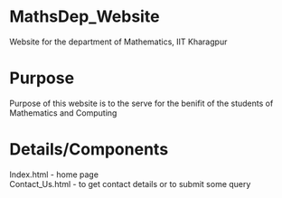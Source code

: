 # MathsDep_Website
Website for the department of Mathematics, IIT Kharagpur

# Purpose
Purpose of this website is to the serve for the benifit of the students of Mathematics and Computing 

# Details/Components
Index.html - home page<br>
Contact_Us.html - to get contact details or to submit some query

